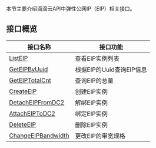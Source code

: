 本节主要介绍滴滴云API中弹性公网IP（EIP）相关接口。

## 接口概览
| 接口名称 | 接口功能 |
|-------|-------|
| [ListEIP](/static/docs-content/products/EIP/查询EIP实例列表（ListEIP）.md)| 查看EIP实例列表 |
| [GetEIPByUuid](/static/docs-content/products/EIP/根据EIP的Uuid查询EIP信息（GetEIPByUuid）.md)| 根据EIP的Uuid查询EIP信息 |
| [GetEIPTotalCnt](/static/docs-content/products/EIP/获取EIP总量（GetEIPTotalCnt）.md)| 查询EIP的总量 |
| [CreateEIP](/static/docs-content/products/EIP/创建EIP实例（CreateEIP）.md)| 创建EIP实例 |
| [DetachEIPFromDC2](/static/docs-content/products/EIP/解绑EIP实例与DC2实例（DetachEIPFromDC2）.md)| 解绑EIP实例 |
| [AttachEIPToDC2](/static/docs-content/products/EIP/绑定EIP实例到DC2实例（AttachEIPToDC2）.md)| 绑定EIP实例 |
| [DeleteEIP](/static/docs-content/products/EIP/删除EIP实例（DeleteEIP）.md)| 删除EIP实例 |
| [ChangeEIPBandwidth](/static/docs-content/products/EIP/更改EIP带宽（ChangeEIPBandwidth）.md)| 更改EIP的带宽规格 |
